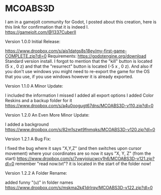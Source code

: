 # MCOABS3D

I am in a gamejolt community for Godot, I posted about this creation, here is this link for confirmation that it is indeed I.
https://gamejolt.com/@1337CuberII

Version 1.0.0 Initial Release:

https://www.dropbox.com/s/ais1datgs8s18ey/my-first-game-COMPLETE.zip?dl=0
Requirements:
https://godotengine.org/download
Standard version install.
I forgot to mention that the "kill" button is located (5 x , 0 z) and that the "resurrect" button is located (-5 x , 0 z).
And also if you don't use windows you might need to re-export the game for the OS that you use, if you use windows however it is already exported.

Version 1.1.0 A Minor Update:

I included the information I missed
I added all export options
I added Color Reskins and a backup folder for it
https://www.dropbox.com/s/a4u0oogugt67dns/MCOABS3D-v110.zip?dl=0

Version 1.2.0 An Even More Minor Update:

I added a background
https://www.dropbox.com/s/82m1szwt9fnmqks/MCOABS3D-v120.zip?dl=0

Version 1.2.1 A Bug Fix:

I fixed the bug where it says "X,Y,Z" (and then switches upon cursor movement) where your coordinates are so now it says "X, Y, Z" (from the start)
https://www.dropbox.com/s/7vwyjojucwcy1h6/MCOABS3D-v121.zip?dl=0
remember "read now.txt"? it is located in the start of the folder now!

Version 1.2.2 A Folder Rename:

added funny "(u)" in folder names
https://www.dropbox.com/s/mskma2k41drlrqy/MCOABS3D-v122.zip?dl=0
